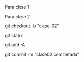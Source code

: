Para clase 1


Para clase 2 

git checkout -b "clase-02"

git status

git add -A

git commit -m "clase02 completada"
